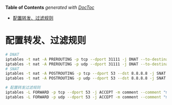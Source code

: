 <!-- START doctoc generated TOC please keep comment here to allow auto update -->
<!-- DON'T EDIT THIS SECTION, INSTEAD RE-RUN doctoc TO UPDATE -->
**Table of Contents**  *generated with [DocToc](https://github.com/thlorenz/doctoc)*

- [配置转发、过滤规则](#%E9%85%8D%E7%BD%AE%E8%BD%AC%E5%8F%91%E8%BF%87%E6%BB%A4%E8%A7%84%E5%88%99)

<!-- END doctoc generated TOC please keep comment here to allow auto update -->

# 配置转发、过滤规则

```bash
# DNAT
iptables -t nat -A PREROUTING -p tcp --dport 31111 -j DNAT --to-destination 8.8.8.8:53 -m comment --comment "my-rules-tcp-53-dnat"
iptables -t nat -A PREROUTING -p udp --dport 31111 -j DNAT --to-destination 8.8.8.8:53 -m comment --comment "my-rules-udp-53-dnat"
# SNAT
iptables -t nat -A POSTROUTING -p tcp --dport 53 --dst 8.8.8.8 -j SNAT --to-source 172.16.10.11 -m comment --comment "my-rules-tcp-53-snat"
iptables -t nat -A POSTROUTING -p udp --dport 53 --dst 8.8.8.8 -j SNAT --to-source 172.16.10.11 -m comment --comment "my-rules-udp-53-snat"

# 配置转发过滤规则
iptables -L FORWARD -p tcp --dport 53 -j ACCEPT -m comment --comment "my-rules-tcp-3111-accept"
iptables -L FORWARD -p udp --dport 53 -j ACCEPT -m comment --comment "my-rules-udp-3111-accept"
```
